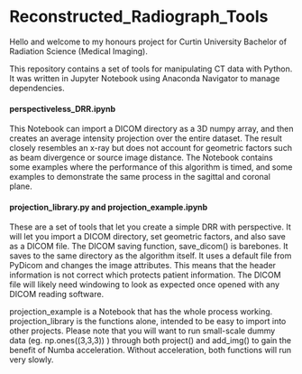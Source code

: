 # Reconstructed_Radiograph_Tools
 
Hello and welcome to my honours project for Curtin University Bachelor of Radiation Science (Medical Imaging).

This repository contains a set of tools for manipulating CT data with Python. It was written in Jupyter Notebook using Anaconda Navigator to manage dependencies.


#### perspectiveless_DRR.ipynb ####
This Notebook can import a DICOM directory as a 3D numpy array, and then creates an average intensity projection over the entire dataset. The result closely resembles an x-ray but does not account for geometric factors such as beam divergence or source image distance. The Notebook contains some examples where the performance of this algorithm is timed, and some examples to demonstrate the same process in the sagittal and coronal plane.


#### projection_library.py and projection_example.ipynb ####
These are a set of tools that let you create a simple DRR with perspective. It will let you import a DICOM directory, set geometric factors, and also save as a DICOM file. The DICOM saving function, save_dicom() is barebones. It saves to the same directory as the algorithm itself. It uses a default file from PyDicom and changes the image attributes. This means that the header information is not correct which protects patient information. The DICOM file will likely need windowing to look as expected once opened with any DICOM reading software.

projection_example is a Notebook that has the whole process working. projection_library is the functions alone, intended to be easy to import into other projects. Please note that you will want to run small-scale dummy data (eg. np.ones((3,3,3)) ) through both project() and add_img() to gain the benefit of Numba acceleration. Without acceleration, both functions will run very slowly.
